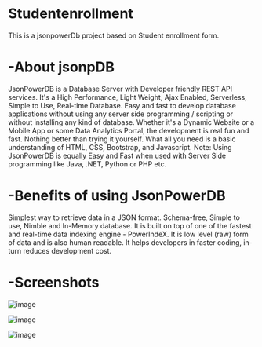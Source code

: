 # Studentenrollment
This is a jsonpowerDb project based on Student enrollment form. 

# -About jsonpDB
JsonPowerDB is a Database Server with Developer friendly REST API services. It's a High Performance, Light Weight, Ajax Enabled, Serverless, Simple to Use, Real-time Database.
Easy and fast to develop database applications without using any server side programming / scripting or without installing any kind of database.
Whether it's a Dynamic Website or a Mobile App or some Data Analytics Portal, the development is real fun and fast. Nothing better than trying it yourself. What all you need is a basic understanding of HTML, CSS, Bootstrap, and Javascript.
Note: Using JsonPowerDB is equally Easy and Fast when used with Server Side programming like Java, .NET, Python or PHP etc.


# -Benefits of using JsonPowerDB
Simplest way to retrieve data in a JSON format.
Schema-free, Simple to use, Nimble and In-Memory database.
It is built on top of one of the fastest and real-time data indexing engine - PowerIndeX.
It is low level (raw) form of data and is also human readable.
It helps developers in faster coding, in-turn reduces development cost.


# -Screenshots
![image](https://github.com/aditi059/Studentenrollment/assets/121781703/b5019e0f-be81-44e0-ae84-94689a99e0d1)

![image](https://github.com/aditi059/Studentenrollment/assets/121781703/da1e48e4-be88-40e9-9646-5daf2d1dc2d8)


![image](https://github.com/aditi059/Studentenrollment/assets/121781703/fda3b470-1245-496e-b3a2-e1c6573ef6b5)




